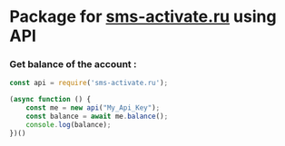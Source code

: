 # Package for [sms-activate.ru](https://sms-activate.ru/) using API


### Get balance of the account :

```js
const api = require('sms-activate.ru');

(async function () {
    const me = new api("My_Api_Key");
    const balance = await me.balance();
    console.log(balance);
})()
```